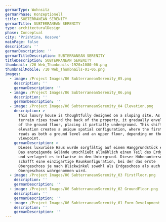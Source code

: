 ```yaml
---
germanType: Wohnsitz
germanPhase: Konzeptionell
title: SUBTERRANEAN SERENITY
germanTitle: SUBTERRANEAN SERENITY
type: architecturalDesign
phase: Conceptual
city: 'Prishtina, Kosovo'
mainPage: false
description: ''
germanDescription: ''
germanTitleDescription: SUBTERRANEAN SERENITY
titleDescription: SUBTERRANEAN SERENITY
thumbnail: /20 Web_Thumbnails-1920x1080-06.png
thumbnailMobile: /10 Web_Thumbnails-01-06.png
images:
  - image: /Project Images/06 SubterraneanSerenity_05.png
    description: ''
    germanDescription: ''
  - image: /Project Images/06 SubterraneanSerenity_06.png
    description: ''
    germanDescription: ''
  - image: /Project Images/06 SubterraneanSerenity_04 Elevation.png
    description: >
      This luxury house is thoughtfully designed on a sloping site. As the
      terrain rises toward the back of the property, it gradually envelops part
      of the ground floor, placing it partially underground. This shift in
      elevation creates a unique spatial configuration, where the first floor
      reads as both a ground level and an upper floor, depending on the
      viewpoint.
    germanDescription: >
      Dieses luxuriöse Haus wurde sorgfältig auf einem Hanggrundstück entworfen.
      Das ansteigende Gelände umschließt allmählich einen Teil des Erdgeschosses
      und verlagert es teilweise in den Untergrund. Dieser Höhenunterschied
      schafft eine einzigartige Raumkonfiguration, bei der das erste
      Obergeschoss je nach Blickwinkel sowohl als Erdgeschoss als auch als
      Obergeschoss wahrgenommen wird.
  - image: /Project Images/06 SubterraneanSerenity_03 FirstFloor.png
    description: ''
    germanDescription: ''
  - image: /Project Images/06 SubterraneanSerenity_02 GroundFloor.png
    description: ''
    germanDescription: ''
  - image: /Project Images/06 SubterraneanSerenity_01 Form Development.png
    description: ''
    germanDescription: ''
---
```


